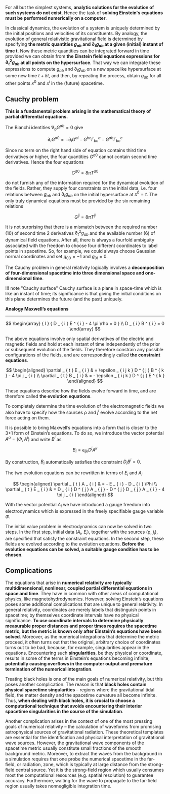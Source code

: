 For all but the simplest systems, **analytic solutions for the evolution of such systems do not exist**. Hence the task of **solving Einstein's equations must be performed numerically on a computer**.

In classical dynamics, the evolution of a system is uniquely determined by the initial positions and velocities of its constituents. By analogy, the evolution of general relativistic gravitational field is determined by specifying **the metric quantities $g_{ab}$ and $\partial_t g_{ab}$ at a given (initial) instant of time t**. Now these metric quantities can be integrated forward in time provided we can obtain from **the Einstein field equations expressions for $\partial^2_t g_{ab}$ at all points on the hypersurface**. That way we can integrate these expressions to compute $g_{ab}$ and $\partial_t g_{ab}$ on a new spacelike hypersurface at some new time $t + \delta t$, and then, by repeating the process, obtain  $g_{ab}$ for all other points $x^0$ and $x^i$ in the (future) spacetime.

## Cauchy problem

**This is a fundamental problem arising in the mathematical theory of partial differential equations.**

The Bianchi identities $\nabla_b G^{ab} = 0$ give

$$
\partial_t G^{a0} = - \partial_i G^{ai} - G^{bc} \Gamma^a_{bc} - G^{ab} \Gamma^c_{bc}
$$

Since no term on the right hand side of equation contains third time derivatives or higher, the four quantities $G^{a0}$ cannot contain second time derivatives. Hence the four equations

$$
G^{a0} = 8 \pi T^{a0}
$$

do not furnish any of the information required for the dynamical evolution of the fields. Rather, they supply four constraints on the initial data, i.e. four relations between $g_{ab}$ and $\partial_t g_{ab}$ on the initial hypersurface at $x^0 = t$. The only truly dynamical equations must be provided by the six remaining relations

$$
G^{ij} = 8 \pi T^{ij}
$$

It is not surprising that there is a mismatch between the required number (10) of second time 2 derivatives $\partial_t^2 g_{ab}$ and the available number (6) of dynamical ﬁeld equations. After all, there is always a fourfold ambiguity associated with the freedom to choose four different coordinates to label points in spacetime. So, for example, we could always choose Gaussian normal coordinates and set $g_{00} = −1$ and $g_{0i} = 0$.

The Cauchy problem in general relativity logically involves a **decomposition of four-dimensional spacetime into three dimensional space and one-dimensional time**.

!!! note "Cauchy surface"
    Cauchy surface is a plane in space-time which is like an instant of time; its significance is that giving the initial conditions on this plane determines the future (and the past) uniquely.

**Analogy Maxwell’s equations**
___

$$
\begin{array} { l } { D _ { i } E ^ { i } - 4 \pi \rho = 0 } \\ D _ { i } B ^ { i } = 0  \end{array}
$$

The above equations involve only spatial derivatives of the electric and magnetic fields and hold at each instant of time independently of the prior or subsequent evolution of the fields. They therefore constrain any possible configurations of the fields, and are correspondingly called **the constraint equations**.

$$
\begin{aligned} \partial _ { t } E _ { i } & = \epsilon _ { i j k } D ^ { j } B ^ { k } - 4 \pi j _ { i } \\ \partial _ { t } B _ { i } & = - \epsilon _ { i j k } D ^ { j } E ^ { k } \end{aligned}
$$

These equations describe how the fields evolve forward in time, and are therefore called **the evolution equations**.

To completely determine the time evolution of the electromagnetic fields we also have to specify how the sources ρ and $j^i$ evolve according to the net force acting on them.

It is possible to bring Maxwell’s equations into a form that is closer to the 3+1 form of Einstein’s equations. To do so, we introduce the vector potential $A ^ { a } = \left( \Phi , A ^ { i } \right)$ and write $B^i$ as

$$
B _ { i } = \epsilon _ { i j k } D ^ { j } A ^ { k }
$$

By construction, $B_i$ automatically satisfies the constraint $D _ { i } B ^ { i } = 0$.

The two evolution equations can be rewritten in terms of $E_i$ and $A_i$

$$
\begin{aligned} \partial _ { t } A _ { i } & = - E _ { i } - D _ { i } \Phi \\ \partial _ { t } E _ { i } & = D _ { i } D ^ { j } A _ { j } - D ^ { j } D _ { j } A _ { i } - 4 \pi j _ { i } \end{aligned}
$$

With the vector potential $A_i$ we have introduced a gauge freedom into electrodynamics which is expressed in the freely specifiable gauge variable $Φ$.

The initial value problem in electrodynamics can now be solved in two steps. In the first step, initial data ($A_i$, $E_i$), together with the sources (ρ, $j_i$), are specified that satisfy the constraint equations. In the second step, these fields are evolved according to the evolution equations. **Before the evolution equations can be solved, a suitable gauge condition has to be chosen**.

## Complications

The equations that arise in **numerical relativity are typically multidimensional, nonlinear, coupled partial differential equations in space and time**. They have in common with other areas of computational physics, like magnetohydrodynamics. However, solving Einstein’s equations poses some additional complications that are unique to general relativity. In general relativity, coordinates are merely labels that distinguish points in spacetime; by themselves coordinate intervals have no physical significance. **To use coordinate intervals to determine physically measurable proper distances and proper times requires the spacetime metric, but the metric is known only after Einstein’s equations have been solved**. Moreover, as the numerical integrations that determine the metric proceed, it often turns out that the original, arbitrary choice of coordinates turns out to be bad, because, for example, singularities appear in the equations. Encountering such **singularities**, be they physical or coordinate, results in some of the terms in Einstein’s equations becoming infinite, **potentially causing overflows in the computer output and premature termination of the numerical integration**.

Treating black holes is one of the main goals of numerical relativity, but this poses another complication. The reason is that **black holes contain physical spacetime singularities** – regions where the gravitational tidal field, the matter density and the spacetime curvature all become infinite. Thus, **when dealing with black holes, it is crucial to choose a computational technique that avoids encountering their interior spacetime singularities in the course of the simulation**.

Another complication arises in the context of one of the most pressing goals of numerical relativity – the calculation of waveforms from promising astrophysical sources of gravitational radiation. These theoretical templates are essential for the identification and physical interpretation of gravitational wave sources. However, the gravitational wave components of the spacetime metric usually constitute small fractions of the smooth background metric. Moreover, to extract the waves from the background in a simulation requires that one probe the numerical spacetime in the far-field, or radiation, zone, which is typically at large distance from the strong-field central source. Yet it is the strong-field region which usually consumes most the computational resources (e.g. spatial resolution) to guarantee accuracy. Furthermore, waiting for the wave to propagate to the far-field region usually takes nonnegligible integration time.
